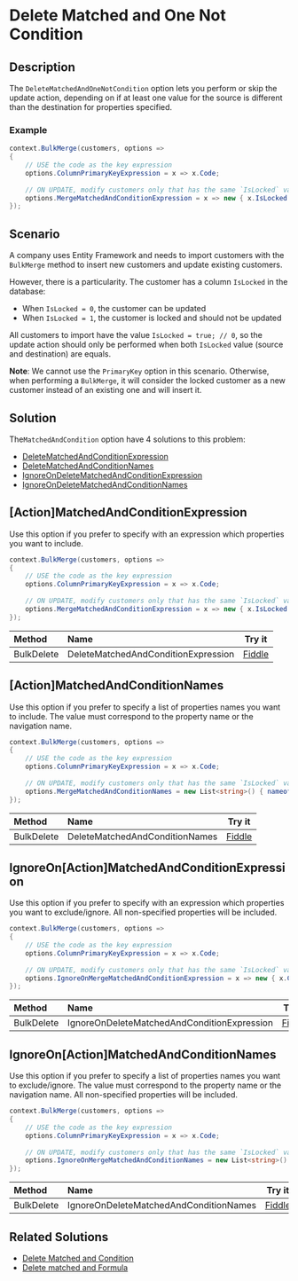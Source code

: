 # Delete Matched and One Not Condition

## Description

The `DeleteMatchedAndOneNotCondition` option lets you perform or skip the update action, depending on if at least one value for the source is different than the destination for properties specified.

### Example

```csharp
context.BulkMerge(customers, options => 
{
	// USE the code as the key expression
	options.ColumnPrimaryKeyExpression = x => x.Code;
	
	// ON UPDATE, modify customers only that has the same `IsLocked` value (always 0 on the source)
	options.MergeMatchedAndConditionExpression = x => new { x.IsLocked };
});
```

## Scenario

A company uses Entity Framework and needs to import customers with the `BulkMerge` method to insert new customers and update existing customers.

However, there is a particularity. The customer has a column `IsLocked` in the database:

- When `IsLocked = 0`, the customer can be updated
- When `IsLocked = 1`, the customer is locked and should not be updated

All customers to import have the value `IsLocked = true; // 0`, so the update action should only be performed when both `IsLocked` value (source and destination) are equals.

**Note**: We cannot use the `PrimaryKey` option in this scenario. Otherwise, when performing a `BulkMerge`, it will consider the locked customer as a new customer instead of an existing one and will insert it.

## Solution

The`MatchedAndCondition` option have 4 solutions to this problem:

- [DeleteMatchedAndConditionExpression](#actionmatchedandconditionexpression)
- [DeleteMatchedAndConditionNames](#actionmatchedandconditionnames)
- [IgnoreOnDeleteMatchedAndConditionExpression](#ignoreonactionmatchedandconditionexpression)
- [IgnoreOnDeleteMatchedAndConditionNames](#ignoreonactionmatchedandconditionnames)

## [Action]MatchedAndConditionExpression

Use this option if you prefer to specify with an expression which properties you want to include.

```csharp
context.BulkMerge(customers, options => 
{
	// USE the code as the key expression
	options.ColumnPrimaryKeyExpression = x => x.Code;
	
	// ON UPDATE, modify customers only that has the same `IsLocked` value (always 0 on the source)
	options.MergeMatchedAndConditionExpression = x => new { x.IsLocked };
});
```

| Method 		  | Name                                     | Try it |
|:----------------|:-----------------------------------------|--------|
| BulkDelete	  | DeleteMatchedAndConditionExpression 		 | [Fiddle](https://dotnetfiddle.net/uci5RT) |

## [Action]MatchedAndConditionNames

Use this option if you prefer to specify a list of properties names you want to include. The value must correspond to the property name or the navigation name.

```csharp
context.BulkMerge(customers, options => 
{
	// USE the code as the key expression
	options.ColumnPrimaryKeyExpression = x => x.Code;
	
	// ON UPDATE, modify customers only that has the same `IsLocked` value (always 0 on the source)
	options.MergeMatchedAndConditionNames = new List<string>() { nameof(Customer.IsLocked) };
});
```

| Method 		  | Name                                       		 | Try it |
|:----------------|:-------------------------------------------------|--------|
| BulkDelete 	  | DeleteMatchedAndConditionNames		 		 	 | [Fiddle](https://dotnetfiddle.net/U7t1PU) |

## IgnoreOn[Action]MatchedAndConditionExpression

Use this option if you prefer to specify with an expression which properties you want to exclude/ignore. All non-specified properties will be included.

```csharp
context.BulkMerge(customers, options => 
{
	// USE the code as the key expression
	options.ColumnPrimaryKeyExpression = x => x.Code;
	
	// ON UPDATE, modify customers only that has the same `IsLocked` value by excluding all other properties (always 0 on the source)
	options.IgnoreOnMergeMatchedAndConditionExpression = x => new { x.CustomerID, x.Name, x.Description };
});
```

| Method 		  | Name                                       		 | Try it |
|:----------------|:-------------------------------------------------|--------|
| BulkDelete 	  | IgnoreOnDeleteMatchedAndConditionExpression 		 | [Fiddle](https://dotnetfiddle.net/67SGs7) |

## IgnoreOn[Action]MatchedAndConditionNames

Use this option if you prefer to specify a list of properties names you want to exclude/ignore. The value must correspond to the property name or the navigation name. All non-specified properties will be included.

```csharp
context.BulkMerge(customers, options => 
{
	// USE the code as the key expression
	options.ColumnPrimaryKeyExpression = x => x.Code;
	
	// ON UPDATE, modify customers only that has the same `IsLocked` value by excluding all other properties (always 0 on the source)
	options.IgnoreOnMergeMatchedAndConditionNames = new List<string>() { nameof(Customer.CustomerID), nameof(Customer.Name), nameof(Customer.Description) };
});
```

| Method 		  | Name                                       		 | Try it |
|:----------------|:-------------------------------------------------|--------|
| BulkDelete 	  | IgnoreOnDeleteMatchedAndConditionNames 			 | [Fiddle](https://dotnetfiddle.net/WdSS7H) |


## Related Solutions

- [Delete Matched and Condition](doc-v2/delete-matched-and-condition.md)
- [Delete matched and Formula](doc-v2/delete-matched-and-formula.md)